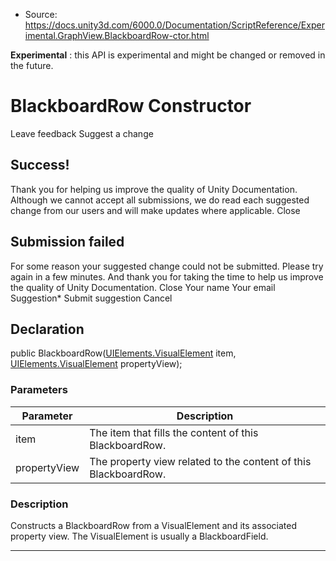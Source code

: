 * Source: https://docs.unity3d.com/6000.0/Documentation/ScriptReference/Experimental.GraphView.BlackboardRow-ctor.html

**Experimental** : this API is experimental and might be changed or removed in the future.
# BlackboardRow Constructor
Leave feedback
Suggest a change
## Success!
Thank you for helping us improve the quality of Unity Documentation. Although we cannot accept all submissions, we do read each suggested change from our users and will make updates where applicable.
Close
## Submission failed
For some reason your suggested change could not be submitted. Please <a>try again</a> in a few minutes. And thank you for taking the time to help us improve the quality of Unity Documentation.
Close
Your name Your email Suggestion* Submit suggestion
Cancel
## Declaration
public BlackboardRow([UIElements.VisualElement](https://docs.unity3d.com/6000.0/Documentation/ScriptReference/UIElements.VisualElement.html) item, [UIElements.VisualElement](https://docs.unity3d.com/6000.0/Documentation/ScriptReference/UIElements.VisualElement.html) propertyView); 
### Parameters
Parameter | Description  
---|---  
item | The item that fills the content of this BlackboardRow.  
propertyView | The property view related to the content of this BlackboardRow.  
### Description
Constructs a BlackboardRow from a VisualElement and its associated property view. The VisualElement is usually a BlackboardField.
* * *
